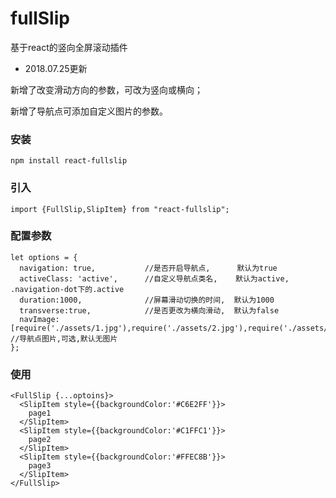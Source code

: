 # fullSlip
基于react的竖向全屏滚动插件

- 2018.07.25更新

新增了改变滑动方向的参数，可改为竖向或横向；

新增了导航点可添加自定义图片的参数。

### 安装
`npm install react-fullslip`

### 引入
`import {FullSlip,SlipItem} from "react-fullslip";`

### 配置参数
```
let options = {
  navigation: true,           //是否开启导航点,      默认为true
  activeClass: 'active',      //自定义导航点类名,    默认为active, .navigation-dot下的.active
  duration:1000,              //屏幕滑动切换的时间,  默认为1000
  transverse:true,            //是否更改为横向滑动,  默认为false
  navImage:[require('./assets/1.jpg'),require('./assets/2.jpg'),require('./assets/3.jpg')]    //导航点图片,可选,默认无图片
};

```
### 使用
```
<FullSlip {...optoins}>
  <SlipItem style={{backgroundColor:'#C6E2FF'}}>
    page1
  </SlipItem>
  <SlipItem style={{backgroundColor:'#C1FFC1'}}>
    page2
  </SlipItem>
  <SlipItem style={{backgroundColor:'#FFEC8B'}}>
    page3
  </SlipItem>
</FullSlip>
```

